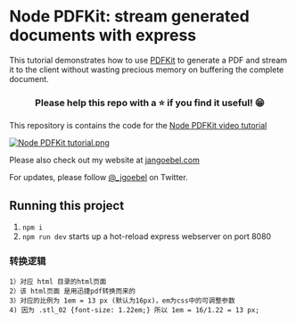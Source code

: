 # Node PDFKit: stream generated documents with express

This tutorial demonstrates how to use [PDFKit](https://pdfkit.org/) to generate a PDF and stream it to the client without wasting precious memory on buffering the complete document.

<h3 align="center">Please help this repo with a ⭐️ if you find it useful! 😁</h3>

This repository is contains the code for the [Node PDFKit video tutorial](https://www.youtube.com/watch?v=fKewAlUwRPk)

[![Node PDFKit tutorial.png](images/node-pdf-tutorial-pdfkit.png)](https://www.youtube.com/watch?v=fKewAlUwRPk)

Please also check out my website at [jangoebel.com](https://jangoebel.com)

For updates, please follow [@_jgoebel](https://twitter.com/_jgoebel) on Twitter.

## Running this project

1. `npm i`
2. `npm run dev` starts up a hot-reload express webserver on port 8080

### 转换逻辑

    1）对应 html 目录的html页面
    2）该 html页面 是用迅捷pdf转换而来的
    3）对应的比例为 1em = 13 px (默认为16px)，em为css中的可调整参数
    4) 因为 .stl_02 {font-size: 1.22em;} 所以 1em = 16/1.22 = 13 px;
